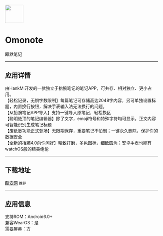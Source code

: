 [<img src="https://www.hankmi.com/favicon.ico" width="60" height="60" align="middle" />](https://www.hankmi.com)

# Omonote
瓯默笔记

***

## 应用详情
由HankMi开发的一款独立于抬腕笔记的笔记APP，可共存、相对独立、更小占用。  
【轻松记录，无惧字数限制】每篇笔记可存储高达2048字内容，另可单独设置标题，内置换行按钮，解决手表输入法无法换行的问题。  
【从抬腕笔记APP导入】支持一键导入原笔记，轻松换区  
【聪明绝顶的笔记编辑器】除了文字，emoji符号和特殊字符均可显示，正文内容可智能识别生成笔记标题  
【废纸篓功能正式登场】无限期保存，重要笔记不怕删；一键永久删除，保护你的数据安全  
【全新的抬腕4.0向你问好】精致打磨，多色图标，细致圆角；安卓手表也能有watchOS般的精美绝伦

***

## 下载地址
[酷安网](https://www.coolapk.com/apk/297843) `推荐`

***

## 应用信息
支持ROM：Android6.0+  
兼容WearOS：是  
需要屏幕：方
